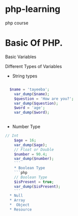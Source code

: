 # php-learning
php course
# Basic Of PHP.
Basic Variables 

Different Types of Variables
* String types

```php

  $name = 'tayeeba';
	var_dump($name);
	$question = 'How are you?';
	var_dump($question);
	$word = 'age';
	var_dump($word);
	
```
* Number Type
```php
// Int
	$age = 16;
	var_dump($age);
	// Float or Double
	$number = 90.4;
	var_dump($number);
    ```
    * Boolean Type
    ```php
    // Boolean Type
	$isPresent = true;
	var_dump($isPresent);
    ```
  * Null
  * Array
  *  Object
  * Resource
  
  
